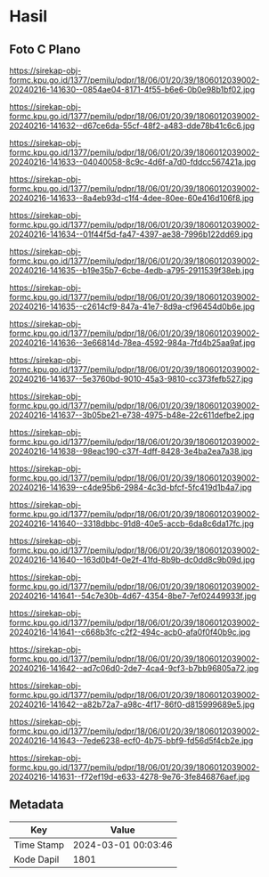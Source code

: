 # Hasil

## Foto C Plano

https://sirekap-obj-formc.kpu.go.id/1377/pemilu/pdpr/18/06/01/20/39/1806012039002-20240216-141630--0854ae04-8171-4f55-b6e6-0b0e98b1bf02.jpg

https://sirekap-obj-formc.kpu.go.id/1377/pemilu/pdpr/18/06/01/20/39/1806012039002-20240216-141632--d67ce6da-55cf-48f2-a483-dde78b41c6c6.jpg

https://sirekap-obj-formc.kpu.go.id/1377/pemilu/pdpr/18/06/01/20/39/1806012039002-20240216-141633--04040058-8c9c-4d6f-a7d0-fddcc567421a.jpg

https://sirekap-obj-formc.kpu.go.id/1377/pemilu/pdpr/18/06/01/20/39/1806012039002-20240216-141633--8a4eb93d-c1f4-4dee-80ee-60e416d106f8.jpg

https://sirekap-obj-formc.kpu.go.id/1377/pemilu/pdpr/18/06/01/20/39/1806012039002-20240216-141634--01f44f5d-fa47-4397-ae38-7996b122dd69.jpg

https://sirekap-obj-formc.kpu.go.id/1377/pemilu/pdpr/18/06/01/20/39/1806012039002-20240216-141635--b19e35b7-6cbe-4edb-a795-2911539f38eb.jpg

https://sirekap-obj-formc.kpu.go.id/1377/pemilu/pdpr/18/06/01/20/39/1806012039002-20240216-141635--c2614cf9-847a-41e7-8d9a-cf96454d0b6e.jpg

https://sirekap-obj-formc.kpu.go.id/1377/pemilu/pdpr/18/06/01/20/39/1806012039002-20240216-141636--3e66814d-78ea-4592-984a-7fd4b25aa9af.jpg

https://sirekap-obj-formc.kpu.go.id/1377/pemilu/pdpr/18/06/01/20/39/1806012039002-20240216-141637--5e3760bd-9010-45a3-9810-cc373fefb527.jpg

https://sirekap-obj-formc.kpu.go.id/1377/pemilu/pdpr/18/06/01/20/39/1806012039002-20240216-141637--3b05be21-e738-4975-b48e-22c611defbe2.jpg

https://sirekap-obj-formc.kpu.go.id/1377/pemilu/pdpr/18/06/01/20/39/1806012039002-20240216-141638--98eac190-c37f-4dff-8428-3e4ba2ea7a38.jpg

https://sirekap-obj-formc.kpu.go.id/1377/pemilu/pdpr/18/06/01/20/39/1806012039002-20240216-141639--c4de95b6-2984-4c3d-bfcf-5fc419d1b4a7.jpg

https://sirekap-obj-formc.kpu.go.id/1377/pemilu/pdpr/18/06/01/20/39/1806012039002-20240216-141640--3318dbbc-91d8-40e5-accb-6da8c6da17fc.jpg

https://sirekap-obj-formc.kpu.go.id/1377/pemilu/pdpr/18/06/01/20/39/1806012039002-20240216-141640--163d0b4f-0e2f-41fd-8b9b-dc0dd8c9b09d.jpg

https://sirekap-obj-formc.kpu.go.id/1377/pemilu/pdpr/18/06/01/20/39/1806012039002-20240216-141641--54c7e30b-4d67-4354-8be7-7ef02449933f.jpg

https://sirekap-obj-formc.kpu.go.id/1377/pemilu/pdpr/18/06/01/20/39/1806012039002-20240216-141641--c668b3fc-c2f2-494c-acb0-afa0f0f40b9c.jpg

https://sirekap-obj-formc.kpu.go.id/1377/pemilu/pdpr/18/06/01/20/39/1806012039002-20240216-141642--ad7c06d0-2de7-4ca4-9cf3-b7bb96805a72.jpg

https://sirekap-obj-formc.kpu.go.id/1377/pemilu/pdpr/18/06/01/20/39/1806012039002-20240216-141642--a82b72a7-a98c-4f17-86f0-d815999689e5.jpg

https://sirekap-obj-formc.kpu.go.id/1377/pemilu/pdpr/18/06/01/20/39/1806012039002-20240216-141643--7ede6238-ecf0-4b75-bbf9-fd56d5f4cb2e.jpg

https://sirekap-obj-formc.kpu.go.id/1377/pemilu/pdpr/18/06/01/20/39/1806012039002-20240216-141631--f72ef19d-e633-4278-9e76-3fe846876aef.jpg


## Metadata

| Key        | Value               |
| ---------- | ------------------- |
| Time Stamp | 2024-03-01 00:03:46 |
| Kode Dapil | 1801                |



